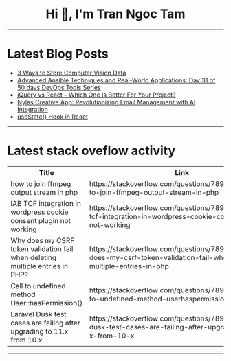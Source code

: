 <h1 align="center">Hi 👋, I'm Tran Ngoc Tam</h1>

---

# Latest Blog Posts 
<!-- BLOG-POST-LIST:START -->
- [3 Ways to Store Computer Vision Data](https://dev.to/reductstore/3-ways-to-store-computer-vision-data-1gha)
- [Advanced Ansible Techniques and Real-World Applications: Day 31 of 50 days DevOps Tools Series](https://dev.to/shivam_agnihotri/advanced-ansible-techniques-and-real-world-applications-day-31-of-50-days-devops-tools-series-484o)
- [jQuery vs React – Which One Is Better For Your Project?](https://dev.to/pagepro_agency/jquery-vs-react-which-one-is-better-for-your-project-19nc)
- [Nylas Creative App: Revolutionizing Email Management with AI Integration](https://dev.to/imabutahersiddik/nylas-creative-app-revolutionizing-email-management-with-ai-integration-2lpa)
- [useState&lpar;&rpar; Hook in React](https://dev.to/sudhanshu_developer/usestate-hook-in-react-42j3)
<!-- BLOG-POST-LIST:END -->

---

# Latest stack oveflow activity
<table>
  <tr><th>Title</th><th>Link</th></tr>
  <!-- STACKOVERFLOW:START --><tr><td>how to join ffmpeg output stream in php</td><td>https://stackoverflow.com/questions/78905423/how-to-join-ffmpeg-output-stream-in-php</td></tr><tr><td>IAB TCF integration in wordpress cookie consent plugin not working</td><td>https://stackoverflow.com/questions/78905298/iab-tcf-integration-in-wordpress-cookie-consent-plugin-not-working</td></tr><tr><td>Why does my CSRF token validation fail when deleting multiple entries in PHP?</td><td>https://stackoverflow.com/questions/78905265/why-does-my-csrf-token-validation-fail-when-deleting-multiple-entries-in-php</td></tr><tr><td>Call to undefined method User::hasPermission&lpar;&rpar;</td><td>https://stackoverflow.com/questions/78905187/call-to-undefined-method-userhaspermission</td></tr><tr><td>Laravel Dusk test cases are failing after upgrading to 11.x from 10.x</td><td>https://stackoverflow.com/questions/78904924/laravel-dusk-test-cases-are-failing-after-upgrading-to-11-x-from-10-x</td></tr><!-- STACKOVERFLOW:END -->
</table>

---



